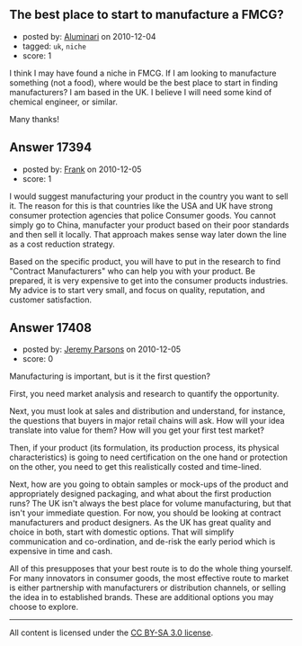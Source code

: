 ## The best place to start to manufacture a FMCG?

- posted by: [Aluminari](https://stackexchange.com/users/-1/5803-aluminari) on 2010-12-04
- tagged: `uk`, `niche`
- score: 1

I think I may have found a niche in FMCG. If I am looking to manufacture something (not a food), where would be the best place to start in finding manufacturers? I am based in the UK. I believe I will need some kind of chemical engineer, or similar.

Many thanks!


## Answer 17394

- posted by: [Frank](https://stackexchange.com/users/-1/4858-frank) on 2010-12-05
- score: 1

I would suggest manufacturing your product in the country you want to sell it.  The reason for this is that countries like the USA and UK have strong consumer protection agencies that police Consumer goods. You cannot simply go to China, manufacter your product based on their poor standards and then sell it locally.  That approach makes sense way later down the line as a cost reduction strategy.

Based on the specific product, you will have to put in the research to find "Contract Manufacturers" who can help you with your product.  Be prepared, it is very expensive to get into the consumer products industries.  My advice is to start very small, and focus on quality, reputation, and customer satisfaction.  


## Answer 17408

- posted by: [Jeremy Parsons](https://stackexchange.com/users/-1/4291-jeremy-parsons) on 2010-12-05
- score: 0

Manufacturing is important, but is it the first question? 

First, you need market analysis and research to quantify the opportunity.

Next, you must look at sales and distribution and understand, for instance, the questions that buyers in major retail chains will ask. How will your idea translate into value for them? How will you get your first test market?

Then, if your product (its formulation, its production process, its physical characteristics) is going to need certification on the one hand or protection on the other, you need to get this realistically costed and time-lined. 

Next, how are you going to obtain samples or mock-ups of the product and appropriately designed packaging, and what about the first production runs? The UK isn't always the best place for volume manufacturing, but that isn't your immediate question. For now, you should be looking at contract manufacturers and product designers. As the UK has great quality and choice in both, start with domestic options. That will simplify communication and co-ordination, and de-risk the early period which is expensive in time and cash.

All of this presupposes that your best route is to do the whole thing yourself. For many innovators in consumer goods, the most effective route to market is either partnership with manufacturers or distribution channels, or selling the idea in to established brands. These are additional options you may choose to explore.



---

All content is licensed under the [CC BY-SA 3.0 license](https://creativecommons.org/licenses/by-sa/3.0/).
